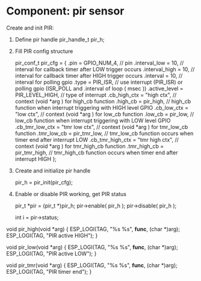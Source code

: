 # Component: pir sensor


Create and init PIR:
1. Define pir handle
        pir_handle_t pir_h;

2. Fill PIR config structure

    pir_conf_t pir_cfg = {
        .pin = GPIO_NUM_4,                      // pin
        .interval_low = 10,                     // interval for callback timer after LOW trigger occurs
        .interval_high = 10,                    // interval for callback timer after HIGH trigger occurs
        .interval = 10,                         // interval for polling gpio
        .type = PIR_ISR,                        // use interrupt (PIR_ISR) or polling gpio (ISR_POLL and .interval of loop ( msec ))
        .active_level = PIR_LEVEL_HIGH,         // type of interrupt
        .cb_high_ctx = "high ctx",              // context (void *arg ) for high_cb function 
        .high_cb = pir_high,                    // high_cb function when interrupt triggering with HIGH level GPIO
        .cb_low_ctx = "low ctx",                // context (void *arg ) for low_cb function 
        .low_cb = pir_low,                      // low_cb function when interrupt triggering with LOW level GPIO
        .cb_tmr_low_ctx = "tmr low ctx",        // context (void *arg ) for tmr_low_cb function
        .tmr_low_cb = pir_tmr_low,              // tmr_low_cb function occurs when timer end after interrupt LOW
        .cb_tmr_high_ctx = "tmr high ctx",      // context (void *arg ) for tmr_high_cb function
        .tmr_high_cb = pir_tmr_high,            // tmr_high_cb function occurs when timer end after interrupt HIGH
    };

  3. Create and initialize pir handle
  
     pir_h = pir_init(pir_cfg);


4. Enable or disable PIR working, get PIR status

    pir_t *pir = (pir_t *)pir_h;
    pir->enable( pir_h );
    pir->disable( pir_h );

    int i = pir->status;



void pir_high(void *arg) {
   ESP_LOGI(TAG, "%s %s", __func__, (char *)arg);
   ESP_LOGI(TAG, "PIR active HIGH");
}

void pir_low(void *arg) {
   ESP_LOGI(TAG, "%s %s", __func__, (char *)arg);
   ESP_LOGI(TAG, "PIR active LOW");
}

void pir_tmr(void *arg) {
   ESP_LOGI(TAG, "%s %s", __func__, (char *)arg);
   ESP_LOGI(TAG, "PIR timer end");
}
